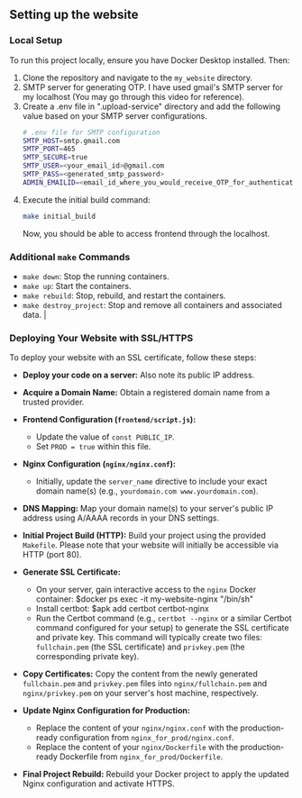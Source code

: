 ## Setting up the website

### Local Setup
To run this project locally, ensure you have Docker Desktop installed. Then:

1.  Clone the repository and navigate to the `my_website` directory.
2.  SMTP server for generating OTP. I have used gmail's SMTP server for my localhost (You may go through this video for reference).
3.  Create a .env file in ".upload-service" directory and add the following value based on your SMTP server configurations.
    ```bash
    # .env file for SMTP configuration
    SMTP_HOST=smtp.gmail.com
    SMTP_PORT=465
    SMTP_SECURE=true
    SMTP_USER=<your_email_id>@gmail.com
    SMTP_PASS=<generated_smtp_password>
    ADMIN_EMAILID=<email_id_where_you_would_receive_OTP_for_authentication>
    ```
4.  Execute the initial build command:
    ```bash
    make initial_build
    ```
    Now, you should be able to access frontend through the localhost.

### Additional `make` Commands

* `make down`: Stop the running containers.
* `make up`: Start the containers.
* `make rebuild`: Stop, rebuild, and restart the containers.
* `make destroy_project`: Stop and remove all containers and associated data.
                                                                                                 |
### Deploying Your Website with SSL/HTTPS

To deploy your website with an SSL certificate, follow these steps:

* **Deploy your code on a server:** Also note its public IP address.

* **Acquire a Domain Name:** Obtain a registered domain name from a trusted provider.

* **Frontend Configuration (`frontend/script.js`):**
    * Update the value of `const PUBLIC_IP`.
    * Set `PROD = true` within this file.

* **Nginx Configuration (`nginx/nginx.conf`):**
    * Initially, update the `server_name` directive to include your exact domain name(s) (e.g., `yourdomain.com www.yourdomain.com`).

* **DNS Mapping:** Map your domain name(s) to your server's public IP address using A/AAAA records in your DNS settings.

* **Initial Project Build (HTTP):** Build your project using the provided `Makefile`. Please note that your website will initially be accessible via HTTP (port 80).

* **Generate SSL Certificate:**
    * On your server, gain interactive access to the `nginx` Docker container: $docker ps exec -it my-website-nginx "/bin/sh"
    * Install certbot: $apk add certbot certbot-nginx
    * Run the Certbot command (e.g., `certbot --nginx` or a similar Certbot command configured for your setup) to generate the SSL certificate and private key. This command will typically create two files: `fullchain.pem` (the SSL certificate) and `privkey.pem` (the corresponding private key).

* **Copy Certificates:** Copy the content from the newly generated `fullchain.pem` and `privkey.pem` files into `nginx/fullchain.pem` and `nginx/privkey.pem` on your server's host machine, respectively.

* **Update Nginx Configuration for Production:**
    * Replace the content of your `nginx/nginx.conf` with the production-ready configuration from `nginx_for_prod/nginx.conf`.
    * Replace the content of your `nginx/Dockerfile` with the production-ready Dockerfile from `nginx_for_prod/Dockerfile`.

* **Final Project Rebuild:** Rebuild your Docker project to apply the updated Nginx configuration and activate HTTPS.
